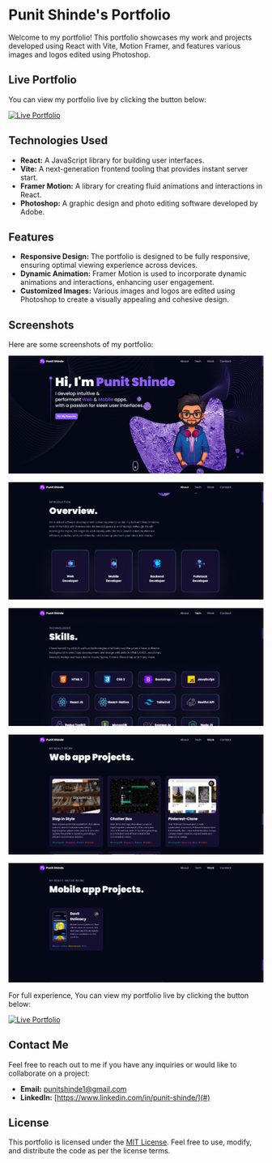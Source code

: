 # Punit Shinde's Portfolio

Welcome to my portfolio! This portfolio showcases my work and projects developed using React with Vite, Motion Framer, and features various images and logos edited using Photoshop.

## Live Portfolio

You can view my portfolio live by clicking the button below:

[![Live Portfolio](https://img.shields.io/badge/Live%20Portfolio-Visit%20Now-blue)](https://punit-shinde.github.io/Portfolio-Vite/)

## Technologies Used

- **React:** A JavaScript library for building user interfaces.
- **Vite:** A next-generation frontend tooling that provides instant server start.
- **Framer Motion:** A library for creating fluid animations and interactions in React.
- **Photoshop:** A graphic design and photo editing software developed by Adobe.

## Features

- **Responsive Design:** The portfolio is designed to be fully responsive, ensuring optimal viewing experience across devices.
- **Dynamic Animation:** Framer Motion is used to incorporate dynamic animations and interactions, enhancing user engagement.
- **Customized Images:** Various images and logos are edited using Photoshop to create a visually appealing and cohesive design.

## Screenshots

Here are some screenshots of my portfolio:

![Screenshot 1](screenshots/landpage.png)

![Screenshot 2](screenshots/about.png)

![Screenshot 3](screenshots/tech.png)

![Screenshot 4](screenshots/web.png)

![Screenshot 5](screenshots/mob.png)

For full experience, You can view my portfolio live by clicking the button below:

[![Live Portfolio](https://img.shields.io/badge/Live%20Portfolio-Visit%20Now-blue)](https://punit-shinde.github.io/Portfolio-Vite/)


## Contact Me

Feel free to reach out to me if you have any inquiries or would like to collaborate on a project:

- **Email:** [punitshinde1@gmail.com](mailto:your-email@example.com)
- **LinkedIn:** [https://www.linkedin.com/in/punit-shinde/](#)

## License

This portfolio is licensed under the [MIT License](LICENSE). Feel free to use, modify, and distribute the code as per the license terms.
